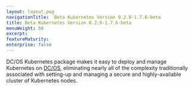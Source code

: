 ```yaml
---
layout: layout.pug
navigationTitle:  Beta Kubernetes Version 0.2.0-1.7.6-beta
title: Beta Kubernetes Version 0.2.0-1.7.6-beta
menuWeight: 50
excerpt:
featureMaturity:
enterprise: false
---
```


<!-- This source repo for this topic is https://github.com/mesosphere/dcos-kubernetes -->


DC/OS Kubernetes package makes it easy to deploy and manage Kubernetes on [DC/OS](https://mesosphere.com/product/), eliminating nearly all of the complexity traditionally associated with setting-up and managing a secure and highly-available cluster of Kubernetes nodes.
